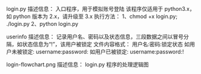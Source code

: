 login.py
    描述信息：
        入口程序，用于模拟账号登陆
        该程序仅适用于 python3.x，如 python 版本为 2.x，请升级至 3.x
    执行方法：
        1、chmod +x login.py; ./login.py
        2、python login.py

userinfo
    描述信息：
        记录用户名、密码以及状态信息，三段数据之间以冒号分隔，如状态信息为“!”，该用户被锁定
    文件内容格式：
        用户名:密码:锁定状态
        如用户未被锁定:  username:password:
        如用户已被锁定:  username:password:!


login-flowchart.png
    描述信息：
        login.py 程序的处理逻辑图